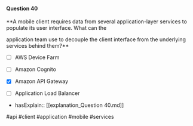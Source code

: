 #### Question  40


**A mobile client requires data from several application-layer services to populate its user interface. What can the

application team use to decouple the client interface from the underlying services behind them?**


- [ ] AWS Device Farm


- [ ] Amazon Cognito


- [x] Amazon API Gateway


- [ ] Application Load Balancer



- hasExplain:: [[explanation_Question  40.md]]

#api #client #application #mobile #services 